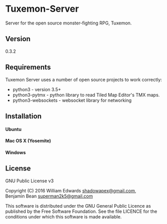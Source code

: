 # Tuxemon-Server
Server for the open source monster-fighting RPG, Tuxemon.

## Version
0.3.2

## Requirements
Tuxemon Server uses a number of open source projects to work correctly:

* python3 - version 3.5+
* python3-pytmx - python library to read Tiled Map Editor's TMX maps.
* python3-websockets - websocket library for networking

## Installation

#### Ubuntu

#### Mac OS X (Yosemite)

#### Windows

## License
GNU Public License v3

Copyright (C) 2016 William Edwards <shadowapex@gmail.com>,    
Benjamin Bean <superman2k5@gmail.com>

This software is distributed under the GNU General Public Licence as published by the Free Software Foundation. See the file LICENCE for the conditions under which this software is made available. 
